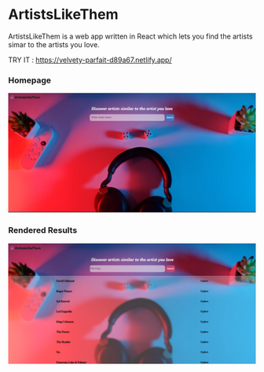 # ArtistsLikeThem

ArtistsLikeThem is a web app written in React which lets you find the artists simar to the artists you love.

TRY IT : https://velvety-parfait-d89a67.netlify.app/

### Homepage
<img src = "https://github.com/TechCursed/artists-like-them-v2.0/blob/master/demo/home.png">

### Rendered Results

<img src = "https://github.com/TechCursed/artists-like-them-v2.0/blob/master/demo/results.png">




